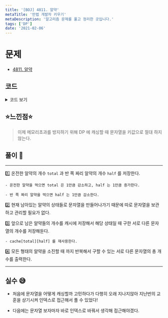 ```yaml
---
title: '[BOJ] 4811. 알약'
metaTitle: '만렙 개발자 키우기'
metaDescription: '알고리즘 문제를 풀고 정리한 곳입니다.'
tags: ['DP']
date: '2021-02-06'
---
```


# 문제
- [4811. 알약](https://www.acmicpc.net/problem/4811)

## 코드

<details><summary> 코드 보기 </summary>

``` java
import java.io.BufferedReader;
import java.io.IOException;
import java.io.InputStreamReader;
import java.util.Arrays;

public class Q4811 {
    static int n;
    static long cache[][];
    public static void main(String[] args) throws IOException {
        BufferedReader br = new BufferedReader(new InputStreamReader(System.in));
        while(true){
            n = Integer.parseInt(br.readLine());
            if(n == 0) break;
            cache = new long[31][31];
            for (int i = 0; i < 31; i++)
                Arrays.fill(cache[i], -1); // max : 31 * 30
            System.out.println(solution(n, 0));
        }

    }

    private static long solution(int total, int half) {
        if(total == 0 && half == 0) return 1;
        if(cache[total][half] != -1) return cache[total][half];
        long ret = 0;
        if(total > 0)
            ret += solution(total - 1, half + 1);
        if(half > 0)
            ret += solution(total, half - 1);
        return cache[total][half] = ret;
    }
}

```

</details>

## ⭐️느낀점⭐️
> 이제 메모리초과를 방지하기 위해 DP 에 캐싱할 때 문자열을 키값으로 절대 하지 않는다.

## 풀이 📣
<hr/>

1️⃣ 온전한 알약의 개수 `total` 과 반 쪽 짜리 알약의 개수 `half` 를 저장한다.

    - 온전한 알약을 먹으면 total 은 1만큼 감소하고, half 는 1만큼 증가한다.

    - 반 쪽 짜리 알약을 먹으면 half 는 1만큼 감소한다.

2️⃣ 현재 남아있는 알약의 상태들로 문자열을 만들어나가기 때문에 따로 문자열을 보관하고 관리할 필요가 없다.


3️⃣ 앞으로 남은 알약들의 개수를 캐시에 저장해서 해당 상태일 때 구한 서로 다른 문자열의 개수를 저장해둔다.

    - cache[total][half] 를 재사용한다.


4️⃣ 모든 형태의 알약을 소진할 때 까지 반복해서 구할 수 있는 서로 다른 문자열의 총 개수를 출력한다.


<hr/>

## 실수 😅
- 처음에 문자열을 어떻게 캐싱할까 고민하다가 다행히 오래 지나지않아 지난번의 교훈을 상기시켜 인덱스로 접근해서 풀 수 있었다!

- 다음에는 문자열 보자마자 바로 인덱스로 바꿔서 생각해 접근해야겠다.
